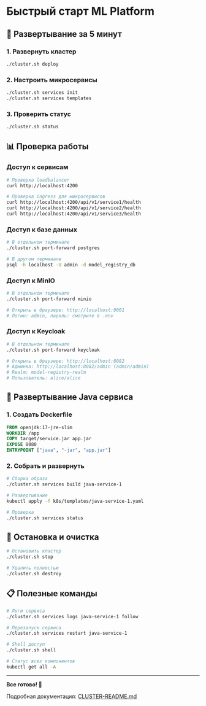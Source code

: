 # Быстрый старт ML Platform

## 🚀 Развертывание за 5 минут

### 1. Развернуть кластер
```bash
./cluster.sh deploy
```

### 2. Настроить микросервисы
```bash
./cluster.sh services init
./cluster.sh services templates
```

### 3. Проверить статус
```bash
./cluster.sh status
```

## 📊 Проверка работы

### Доступ к сервисам
```bash
# Проверка loadbalancer
curl http://localhost:4200

# Проверка ingress для микросервисов
curl http://localhost:4200/api/v1/service1/health
curl http://localhost:4200/api/v1/service2/health
curl http://localhost:4200/api/v1/service3/health
```

### Доступ к базе данных
```bash
# В отдельном терминале
./cluster.sh port-forward postgres

# В другом терминале
psql -h localhost -U admin -d model_registry_db
```

### Доступ к MinIO
```bash
# В отдельном терминале
./cluster.sh port-forward minio

# Открыть в браузере: http://localhost:9001
# Логин: admin, пароль: смотрите в .env
```

### Доступ к Keycloak
```bash
# В отдельном терминале
./cluster.sh port-forward keycloak

# Открыть в браузере: http://localhost:8082
# Админка: http://localhost:8082/admin (admin/admin)
# Realm: model-registry-realm
# Пользователь: alice/alice
```

## 🔧 Развертывание Java сервиса

### 1. Создать Dockerfile
```dockerfile
FROM openjdk:17-jre-slim
WORKDIR /app
COPY target/service.jar app.jar
EXPOSE 8080
ENTRYPOINT ["java", "-jar", "app.jar"]
```

### 2. Собрать и развернуть
```bash
# Сборка образа
./cluster.sh services build java-service-1

# Развертывание
kubectl apply -f k8s/templates/java-service-1.yaml

# Проверка
./cluster.sh services status
```

## 🛑 Остановка и очистка

```bash
# Остановить кластер
./cluster.sh stop

# Удалить полностью
./cluster.sh destroy
```

## 📋 Полезные команды

```bash
# Логи сервиса
./cluster.sh services logs java-service-1 follow

# Перезапуск сервиса
./cluster.sh services restart java-service-1

# Shell доступ
./cluster.sh shell

# Статус всех компонентов
kubectl get all -A
```

---

**Все готово! 🎉**

Подробная документация: [CLUSTER-README.md](CLUSTER-README.md) 